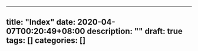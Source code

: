 
---
title: "Index"
date: 2020-04-07T00:20:49+08:00
description: ""
draft: true
tags: []
categories: []
---

<!--more-->
